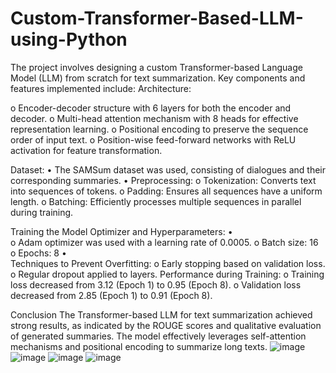 # Custom-Transformer-Based-LLM-using-Python

The project involves designing a custom Transformer-based Language Model (LLM) from scratch for text summarization. Key components and features implemented include:
Architecture:

o	Encoder-decoder structure with 6 layers for both the encoder and decoder.
o	Multi-head attention mechanism with 8 heads for effective representation learning.
o	Positional encoding to preserve the sequence order of input text.
o	Position-wise feed-forward networks with ReLU activation for feature transformation.


Dataset:
•	The SAMSum dataset was used, consisting of dialogues and their corresponding summaries.
•	Preprocessing: 
o	Tokenization: Converts text into sequences of tokens.
o	Padding: Ensures all sequences have a uniform length.
o	Batching: Efficiently processes multiple sequences in parallel during training.


Training the Model
Optimizer and Hyperparameters:
•	
o	Adam optimizer was used with a learning rate of 0.0005.
o	Batch size: 16
o	Epochs: 8
•	
Techniques to Prevent Overfitting:
o	Early stopping based on validation loss.
o	Regular dropout applied to layers.
Performance during Training:
o	Training loss decreased from 3.12 (Epoch 1) to 0.95 (Epoch 8).
o	Validation loss decreased from 2.85 (Epoch 1) to 0.91 (Epoch 8).

Conclusion
The Transformer-based LLM for text summarization achieved strong results, as indicated by the ROUGE scores and qualitative evaluation of generated summaries. The model effectively leverages self-attention mechanisms and positional encoding to summarize long texts.
![image](https://github.com/user-attachments/assets/bf4c58cd-5b2d-4945-bc17-cc17db14cbef)
![image](https://github.com/user-attachments/assets/09c8691e-3768-446a-bf68-387823aade52)
![image](https://github.com/user-attachments/assets/5082a41f-f3b0-4c4f-8e73-569c29215a14)
![image](https://github.com/user-attachments/assets/ff55e5c3-b4b7-4bfc-ad96-2f6a447e62c8)


